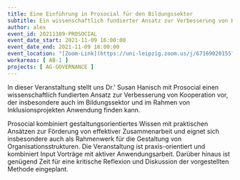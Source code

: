 ```yaml
---
title: Eine Einführung in Prosocial für den Bildungssektor
subtitle: Ein wissenschaftlich fundierter Ansatz zur Verbesserung von Kooperation
author: alex
event_id: 20211109-PROSOCIAL
event_date_start: 2021-11-09 16:00:00
event_date_end: 2021-11-09 18:00:00
event_location: "[Zoom-Link](https://uni-leipzig.zoom.us/j/67169020155?pwd=N1pqaGNUY3F0bkxqblBiL3dGMDRyUT09)"
workareas: [ AB-1 ]
projects: [ AG-GOVERNANCE ]
---
```


In dieser Veranstaltung stellt uns Dr.' Susan Hanisch mit Prosocial einen wissenschaftlich fundierten Ansatz zur Verbesserung von Kooperation vor, der insbesondere auch im Bildungssektor und im Rahmen von Inklusionsprojekten Anwendung finden kann. 

Prosocial kombiniert gestaltungsorientiertes Wissen mit praktischen Ansätzen zur Förderung von effektiver Zusammenarbeit und eignet sich insbesondere auch als Rahmenwerk für die Gestaltung von Organisationsstrukturen. Die Veranstaltung ist praxis-orientiert und kombiniert Input Vorträge mit aktiver Anwendungsarbeit. Darüber hinaus ist genügend Zeit für eine kritische Reflexion und Diskussion der vorgestellten Methode eingeplant.